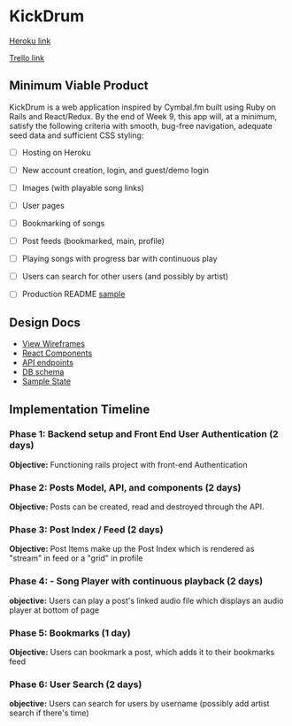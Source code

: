 # KickDrum

[Heroku link][heroku]

[Trello link][trello]

[heroku]: http://www.herokuapp.com
[trello]: https://trello.com/b/2JSmUvDF/kickdrum

## Minimum Viable Product

KickDrum is a web application inspired by Cymbal.fm built using Ruby on Rails
and React/Redux.  By the end of Week 9, this app will, at a minimum, satisfy the
following criteria with smooth, bug-free navigation, adequate seed data and
sufficient CSS styling:

- [ ] Hosting on Heroku
- [ ] New account creation, login, and guest/demo login
- [ ] Images (with playable song links)
- [ ] User pages
- [ ] Bookmarking of songs
- [ ] Post feeds (bookmarked, main, profile)
- [ ] Playing songs with progress bar with continuous play
- [ ] Users can search for other users (and possibly by artist)
- [ ] Production README [sample](docs/production_readme.md)


## Design Docs
* [View Wireframes][wireframes]
* [React Components][components]
* [API endpoints][api-endpoints]
* [DB schema][schema]
* [Sample State][sample-state]

[wireframes]: docs/wireframes
[components]: docs/component-hierarchy.md
[sample-state]: docs/sample-state.md
[api-endpoints]: docs/api-endpoints.md
[schema]: docs/schema.md

## Implementation Timeline

### Phase 1: Backend setup and Front End User Authentication (2 days)

**Objective:** Functioning rails project with front-end Authentication

### Phase 2: Posts Model, API, and components (2 days)

**Objective:** Posts can be created, read and destroyed through
the API.

### Phase 3: Post Index / Feed (2 days)

**Objective:** Post Items make up the Post Index which is rendered as "stream" in feed or a "grid" in profile

### Phase 4: - Song Player with continuous playback (2 days)

**objective:**  Users can play a post's linked audio file which displays an audio player at bottom of page

### Phase 5: Bookmarks (1 day)

**Objective:** Users can bookmark a post, which adds it to their bookmarks feed

### Phase 6: User Search (2 days)

**objective:** Users can search for users by username (possibly add artist search if there's time)
